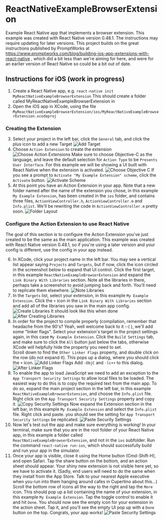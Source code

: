 # ReactNativeExampleBrowserExtension
Example React Native app that implements a browser extension.
This example was created with React Native version 0.48.1.  The instructions
may require updating for later versions.  This project builds on the great
instructions published by PromptWorks at https://www.promptworks.com/blog/building-ios-app-extensions-with-react-native
, which did a bit less than we're aiming for here, and were for an earlier version
of React Native so could be a bit out of date.

## Instructions for iOS (work in progress)
1. Create a React Native app, e.g.
  `react-native init MyReactNativeExampleBrowserExtension`
  This should create a folder called MyReactNativeExampleBrowserExtension in
2. Open the iOS app in XCode, using the file `MyReactNativeExampleBrowserExtension/ios/MyReactNativeExampleBrowserExtension.xcodeproj`

### Creating the Extension
3. Select your project in the left bar, click the `General` tab, and click the
   plus icon to add a new Target
   ![Add Target](https://github.com/shaneosullivan/ReactNativeExampleBrowserExtension/blob/master/ReadmeMedia/1a%20-%20Add%20New%20Target.png?raw=true)
4. Choose `Action Extension` to create the extension
  ![Choose Action Extensions](https://github.com/shaneosullivan/ReactNativeExampleBrowserExtension/blob/master/ReadmeMedia/1b%20-%20Choose%20Action%20Extension.png)
  Make sure to choose Objective-C as the language, and leave the default selection
  for `Action Type` to be `Presents User Interface`. For this example we will
  be showing a UI built with React Native when the extension is activated.
  ![Choose Objective C](https://github.com/shaneosullivan/ReactNativeExampleBrowserExtension/blob/master/ReadmeMedia/1c%20-%20Choose%20Objective-C.png)
  If you see a prompt to `Activate "My Example Extension" scheme`, click the `Activate` button.
  ![Activate Scheme](https://github.com/shaneosullivan/ReactNativeExampleBrowserExtension/blob/master/ReadmeMedia/1d%20-%20Activate%20Scheme.png)
5. At this point you have an Action Extension in your app.  Note that a new folder named after the name of the extension you chose, in this example `My Example Extension`, has been created in the `ios` folder, and contains three files, `ActionViewController.h`, `ActionViewController.m` and `Info.plist`.  We'll be
rewriting the code in `ActionViewController.m` pretty soon.
  ![Folder Layout](https://github.com/shaneosullivan/ReactNativeExampleBrowserExtension/blob/master/ReadmeMedia/1e%20-%20Folder%20Layout.png)

### Configure the Action Extension to use React Native
The goal of this section is to configure the Action Extension you've just created
to be the same as the main application.  This example was created with React Native
version 0.48.1, so if you're using a later version and your config is different, use the config in your app instead.

6. In XCode, click your project name in the left bar.  You may see a vertical list appear saying `Projects` and `Targets`, but if now, click the icon circled in the screenshot below to expand that UI control.  Click the first target, in this example `ReactNativeExampleBrowserExtension` and expand the `Link Binary With Libraries` section.  Note all the libraries in there, perhaps take a screenshot to avoid jumping back and forth.  You'll need to replicate them elsewhere.
  ![Note Libraries](https://github.com/shaneosullivan/ReactNativeExampleBrowserExtension/blob/master/ReadmeMedia/2a%20-%20Select%20Build%20Phases.png)
7. In the `Targets` list, select your extension, in this example `My Example Extension`. Click the `+` icon in the `Link Binary With Libraries` section and add
all of the libraries you saw in the main app config.
  ![Create Libraries](https://github.com/shaneosullivan/ReactNativeExampleBrowserExtension/blob/master/ReadmeMedia/2b%20-%20Add%20New%20Libraries.png)
  It should look like this when done
  ![After Creating Libraries](https://github.com/shaneosullivan/ReactNativeExampleBrowserExtension/blob/master/ReadmeMedia/2c%20-%20After%20Adding%20New%20Libraries.png)
8. In order for the project to compile properly (compilation, remember that headache from the 90's? Yeah, well welcome back to it :-( ), we'll add some "linker flags".  Select your extension's target in the project settings again, in this case `My Example Extension`.  Click the `Build Settings` tab, and make sure to click the `All` button just below the tabs, otherwise XCode will helpfully hide the property you need to set.  
  Scroll down to find the `Other Linker Flags` property, and double click on the row (do not expand it).  This pops up a dialog, where you should click the `+` icon.
  ![Add Linker Flags](https://github.com/shaneosullivan/ReactNativeExampleBrowserExtension/blob/master/ReadmeMedia/2d%20-%20Add%20Linker%20Flags.png)
  Add `-ObjC` and `-lc++` to this dialog.
  ![After Linker Flags](https://github.com/shaneosullivan/ReactNativeExampleBrowserExtension/blob/master/ReadmeMedia/2e%20-%20After%20Linker%20Flags.png)
9. To enable the app to load JavaScript we need to add an exception to the `App Transport Security Settings` to allow local files to be loaded.  The easiest way to do this is to copy the required text from the main app.  To do so, expand the main project section in the left bar, in this example `ReactNativeExampleBrowserExtension`, and choose the `Info.plist` file.  Right click on the `App Transport Security Settings` property and copy it.
![Copy Security Settings](https://github.com/shaneosullivan/ReactNativeExampleBrowserExtension/blob/master/ReadmeMedia/2f%20-%20Copy%20Security%20Settings.png)
Now expand the Extension section in the left bar, in this example `My Example Extension` and select the `Info.plist` file.  Right click and paste.  you should see the setting for `App Transport Security Settings` be replicated.
![Paste Security Settings](https://github.com/shaneosullivan/ReactNativeExampleBrowserExtension/blob/master/ReadmeMedia/2g%20-%20Paste%20Security%20Settings.png)
10. Now let's test out the app and make sure everything is working!  In your terminal, make sure that you are in the root folder of your React Native app, in this example a folder called `ReactNativeExampleBrowserExtension`, and not in the `ios` subfolder.  Run the command `react-native run-ios`, which should successfully build and run your app in the simulator.
11. Once your app is visible, close it using the Home button (Cmd-Shift-H), and open Safari.  Tap the share button on the bottom, and an action sheet should appear.  Your shiny new extension is not visible here yet, so we have to activate it.  (Sadly, end users will need to do the same when they install from the App Store.  Talk to your nearest Apple executive when you run into them hanging around cafes in Cupertino about this...)  Scroll the bottom row of icons all the way to the right and tap the `More` icon.  This should pop up a list containing the name of your extension, in this example `My Example Extension`.  Tap the toggle control to enable it and hit `Done`.  You should now see the empty icon for your extension in the action sheet.  Tap it, and you'll see the empty UI pop up with a `Done` button on the top.  Congrats, your app works!
![Paste Security Settings](https://github.com/shaneosullivan/ReactNativeExampleBrowserExtension/blob/master/ReadmeMedia/2h%20-%20App%20Extension%20iOS.png)
